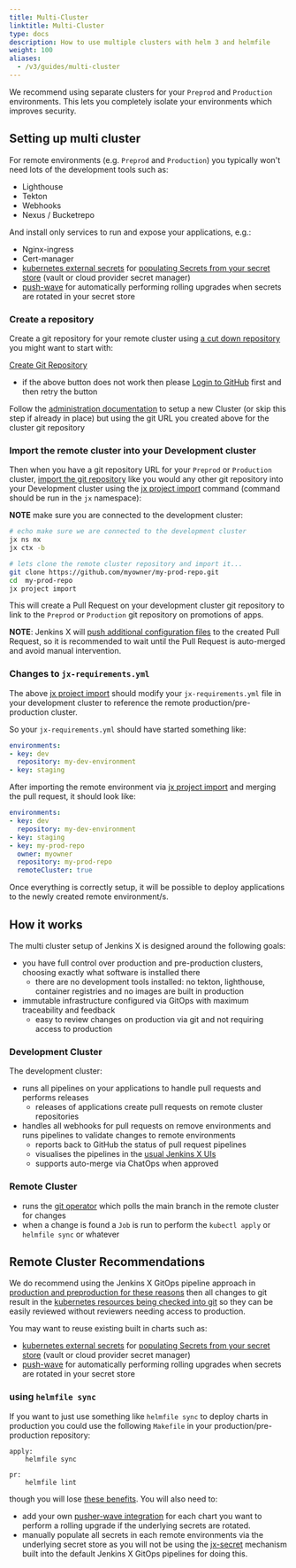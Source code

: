```yaml
---
title: Multi-Cluster
linktitle: Multi-Cluster
type: docs
description: How to use multiple clusters with helm 3 and helmfile
weight: 100
aliases:
  - /v3/guides/multi-cluster
---
```



We recommend using separate clusters for your `Preprod` and `Production` environments. This lets you completely isolate your environments which improves security.

## Setting up multi cluster

For remote environments (e.g. `Preprod` and `Production`) you typically won't need lots of the development tools such as:
  * Lighthouse
  * Tekton
  * Webhooks
  * Nexus / Bucketrepo

And install only services to run and expose your applications, e.g.:

  * Nginx-ingress
  * Cert-manager
  * [kubernetes external secrets](https://github.com/external-secrets/kubernetes-external-secrets) for [populating Secrets from your secret store](/v3/admin/setup/secrets/) (vault or cloud provider secret manager)
  * [push-wave](https://github.com/jenkins-x-charts/pusher-wave#wave) for automatically performing rolling upgrades when secrets are rotated in your secret store
         
 
### Create a repository

Create a git repository for your remote cluster using [a cut down repository](https://github.com/jx3-gitops-repositories/jx3-kubernetes-production) you might want to start with:

 <a href="https://github.com/jx3-gitops-repositories/jx3-kubernetes-production/generate" target="github" class="btn bg-primary text-light">Create Git Repository</a> 
 
  * if the above button does not work then please [Login to GitHub](https://github.com/login) first and then retry the button

Follow the [administration documentation](/v3/admin/platform/) to setup a new Cluster (or skip this step if already in place) but using the git URL you created above for the cluster git repository  

### Import the remote cluster into your Development cluster

Then when you have a git repository URL for your `Preprod` or `Production` cluster, [import the git repository](/v3/develop/create-project/#import-an-existing-project) like you would any other git repository into your Development cluster using the [jx project import](/v3/develop/reference/jx/project/import) command (command should be run in the `jx` namespace):

**NOTE** make sure you are connected to the development cluster:

```bash
# echo make sure we are connected to the development cluster
jx ns nx
jx ctx -b

# lets clone the remote cluster repository and import it...
git clone https://github.com/myowner/my-prod-repo.git
cd  my-prod-repo
jx project import
```
    
This will create a Pull Request on your development cluster git repository to link to the `Preprod` or `Production` git repository on promotions of apps.
 
**NOTE**: Jenkins X will [push additional configuration files](/v3/about/how-it-works/#importing--creating-quickstarts) to the created Pull Request, so it is recommended to wait until the Pull Request is auto-merged and avoid manual intervention.

### Changes to `jx-requirements.yml`

The above [jx project import](/v3/develop/reference/jx/project/import) should modify your `jx-requirements.yml` file in your development cluster to reference the remote production/pre-production cluster.

So your `jx-requirements.yml` should have started something like:

```yaml 
environments:
- key: dev
  repository: my-dev-environment
- key: staging                                                   
```                                                              

After importing the remote environment via [jx project import](/v3/develop/reference/jx/project/import) and merging the pull request, it should look like: 

```yaml 
environments:
- key: dev
  repository: my-dev-environment
- key: staging
- key: my-prod-repo
  owner: myowner
  repository: my-prod-repo
  remoteCluster: true
``` 


Once everything is correctly setup, it will be possible to deploy applications to the newly created remote environment/s. 




## How it works

The multi cluster setup of Jenkins X is designed around the following goals:

* you have full control over production and pre-production clusters, choosing exactly what software is installed there
  * there are no development tools installed: no tekton, lighthouse, container registries and no images are built in production
* immutable infrastructure configured via GitOps with maximum traceability and feedback
  * easy to review changes on production via git and not requiring access to production
  
  
### Development Cluster

The development cluster:

* runs all pipelines on your applications to handle pull requests and performs releases
  * releases of applications create pull requests on remote cluster repositories
* handles all webhooks for pull requests on remove environments and runs pipelines to validate changes to remote environments
  * reports back to GitHub the status of pull request pipelines 
  * visualises the pipelines in the [usual Jenkins X UIs](/v3/develop/ui/)
  * supports auto-merge via ChatOps when approved

### Remote Cluster

* runs the [git operator](/v3/admin/setup/operator/) which polls the main branch in the remote cluster for changes
* when a change is found a `Job` is run to perform the `kubectl apply` or `helmfile sync` or whatever 


## Remote Cluster Recommendations

We do recommend using the Jenkins X GitOps pipeline approach in [production and preproduction for these reasons](/v3/develop/faq/#why-does-jenkins-x-use-helmfile-template) then all changes to git result in the [kubernetes resources being checked into git](/v3/about/how-it-works/#boot-job) so they can be easily reviewed without reviewers needing access to production.

You may want to reuse existing built in charts such as:

* [kubernetes external secrets](https://github.com/external-secrets/kubernetes-external-secrets) for [populating Secrets from your secret store](/v3/admin/setup/secrets/) (vault or cloud provider secret manager)
* [push-wave](https://github.com/jenkins-x-charts/pusher-wave#wave) for automatically performing rolling upgrades when secrets are rotated in your secret store


### using `helmfile sync`

If you want to just use something like `helmfile sync` to deploy charts in production you could use the following `Makefile` in your production/pre-production repository:

```make 
apply:
    helmfile sync
    
pr:
    helmfile lint
```

though you will lose [these benefits](/v3/develop/faq/#why-does-jenkins-x-use-helmfile-template). You will also need to:

* add your own [pusher-wave integration](https://github.com/jenkins-x-charts/pusher-wave#quick-start) for each chart you want to perform a rolling upgrade if the underlying secrets are rotated.
* manually populate all secrets in each remote environments via the underlying secret store as you will not be using the [jx-secret](https://github.com/jenkins-x/jx-secret) mechanism built into the default Jenkins X GitOps pipelines for doing this. 
